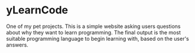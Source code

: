 # yLearnCode
One of my pet projects. This is a simple website asking users questions about why they want to learn programming.
The final output is the most suitable programming language to begin learning with, based on the user's answers. 
